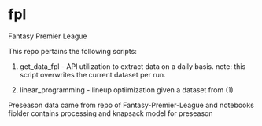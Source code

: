 # fpl
Fantasy Premier League

This repo pertains the following scripts:

1. get_data_fpl - API utilization to extract data on a daily basis. note: this script overwrites the current dataset per run.

2. linear_programming - lineup optiimization given a dataset from (1)


Preseason data came from repo of Fantasy-Premier-League and notebooks fiolder contains processing and knapsack model for preseason
